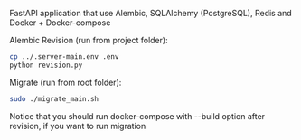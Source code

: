 FastAPI application that use Alembic, SQLAlchemy (PostgreSQL), Redis and Docker + Docker-compose

Alembic Revision (run from project folder):
```bash
cp ../.server-main.env .env
python revision.py
```

Migrate (run from root folder):
```bash
sudo ./migrate_main.sh
```

Notice that you should run docker-compose with --build option after revision, if you want to run migration
